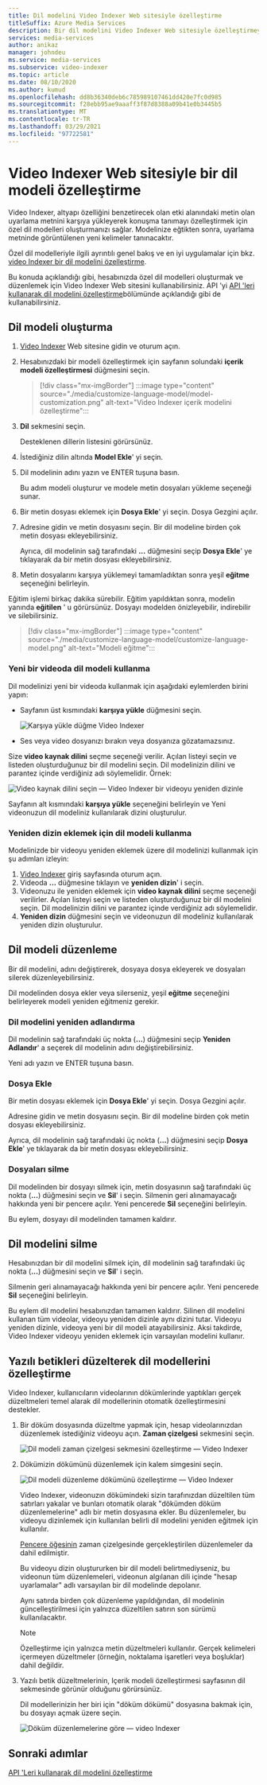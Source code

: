 ```yaml
---
title: Dil modelini Video Indexer Web sitesiyle özelleştirme
titleSuffix: Azure Media Services
description: Bir dil modelini Video Indexer Web sitesiyle özelleştirmeyi öğrenin.
services: media-services
author: anikaz
manager: johndeu
ms.service: media-services
ms.subservice: video-indexer
ms.topic: article
ms.date: 08/10/2020
ms.author: kumud
ms.openlocfilehash: dd8b36340deb6c785989107461dd420e7fc0d985
ms.sourcegitcommit: f28ebb95ae9aaaff3f87d8388a09b41e0b3445b5
ms.translationtype: MT
ms.contentlocale: tr-TR
ms.lasthandoff: 03/29/2021
ms.locfileid: "97722581"
---
```

# <a name="customize-a-language-model-with-the-video-indexer-website"></a>Video Indexer Web sitesiyle bir dil modeli özelleştirme

Video Indexer, altyapı özelliğini benzetirecek olan etki alanındaki metin olan uyarlama metnini karşıya yükleyerek konuşma tanımayı özelleştirmek için özel dil modelleri oluşturmanızı sağlar. Modelinize eğtikten sonra, uyarlama metninde görüntülenen yeni kelimeler tanınacaktır.

Özel dil modelleriyle ilgili ayrıntılı genel bakış ve en iyi uygulamalar için bkz. [video Indexer bir dil modelini özelleştirme](customize-language-model-overview.md).

Bu konuda açıklandığı gibi, hesabınızda özel dil modelleri oluşturmak ve düzenlemek için Video Indexer Web sitesini kullanabilirsiniz. API 'yi [API 'leri kullanarak dil modelini özelleştirme](customize-language-model-with-api.md)bölümünde açıklandığı gibi de kullanabilirsiniz.

## <a name="create-a-language-model"></a>Dil modeli oluşturma

1. [Video Indexer](https://www.videoindexer.ai/) Web sitesine gidin ve oturum açın.
1. Hesabınızdaki bir modeli özelleştirmek için sayfanın solundaki **içerik modeli özelleştirmesi** düğmesini seçin.

    > [!div class="mx-imgBorder"]
    > :::image type="content" source="./media/customize-language-model/model-customization.png" alt-text="Video Indexer içerik modelini özelleştirme":::
1. **Dil** sekmesini seçin.

    Desteklenen dillerin listesini görürsünüz.
1. İstediğiniz dilin altında **Model Ekle**' yi seçin.
1. Dil modelinin adını yazın ve ENTER tuşuna basın.

    Bu adım modeli oluşturur ve modele metin dosyaları yükleme seçeneği sunar.
1. Bir metin dosyası eklemek için **Dosya Ekle**' yi seçin. Dosya Gezgini açılır.
1. Adresine gidin ve metin dosyasını seçin. Bir dil modeline birden çok metin dosyası ekleyebilirsiniz.

    Ayrıca, dil modelinin sağ tarafındaki **...** düğmesini seçip **Dosya Ekle**' ye tıklayarak da bir metin dosyası ekleyebilirsiniz.
1. Metin dosyalarını karşıya yüklemeyi tamamladıktan sonra yeşil **eğitme** seçeneğini belirleyin.

Eğitim işlemi birkaç dakika sürebilir. Eğitim yapıldıktan sonra, modelin yanında **eğitilen** ' u görürsünüz. Dosyayı modelden önizleyebilir, indirebilir ve silebilirsiniz.

> [!div class="mx-imgBorder"]
> :::image type="content" source="./media/customize-language-model/customize-language-model.png" alt-text="Modeli eğitme":::

### <a name="using-a-language-model-on-a-new-video"></a>Yeni bir videoda dil modeli kullanma

Dil modelinizi yeni bir videoda kullanmak için aşağıdaki eylemlerden birini yapın:

* Sayfanın üst kısmındaki **karşıya yükle** düğmesini seçin.

    ![Karşıya yükle düğme Video Indexer](./media/customize-language-model/upload.png)
* Ses veya video dosyanızı bırakın veya dosyanıza gözatamazsınız.

Size **video kaynak dilini** seçme seçeneği verilir. Açılan listeyi seçin ve listeden oluşturduğunuz bir dil modelini seçin. Dil modelinizin dilini ve parantez içinde verdiğiniz adı söylemelidir. Örnek:

![Video kaynak dilini seçin — Video Indexer bir videoyu yeniden dizinle](./media/customize-language-model/reindex.png)

Sayfanın alt kısmındaki **karşıya yükle** seçeneğini belirleyin ve Yeni videonuzun dil modeliniz kullanılarak dizini oluşturulur.

### <a name="using-a-language-model-to-reindex"></a>Yeniden dizin eklemek için dil modeli kullanma

Modelinizde bir videoyu yeniden eklemek üzere dil modelinizi kullanmak için şu adımları izleyin:

1. [Video Indexer](https://www.videoindexer.ai/) giriş sayfasında oturum açın.
1. Videoda **...** düğmesine tıklayın ve **yeniden dizin**' i seçin.
1. Videonuzu ile yeniden eklemek için **video kaynak dilini** seçme seçeneği verilirler. Açılan listeyi seçin ve listeden oluşturduğunuz bir dil modelini seçin. Dil modelinizin dilini ve parantez içinde verdiğiniz adı söylemelidir.
1. **Yeniden dizin** düğmesini seçin ve videonuzun dil modeliniz kullanılarak yeniden dizin oluşturulur.

## <a name="edit-a-language-model"></a>Dil modeli düzenleme

Bir dil modelini, adını değiştirerek, dosyaya dosya ekleyerek ve dosyaları silerek düzenleyebilirsiniz.

Dil modelinden dosya ekler veya silerseniz, yeşil **eğitme** seçeneğini belirleyerek modeli yeniden eğitmeniz gerekir.

### <a name="rename-the-language-model"></a>Dil modelini yeniden adlandırma

Dil modelinin sağ tarafındaki üç nokta (**...**) düğmesini seçip **Yeniden Adlandır**' a seçerek dil modelinin adını değiştirebilirsiniz.

Yeni adı yazın ve ENTER tuşuna basın.

### <a name="add-files"></a>Dosya Ekle

Bir metin dosyası eklemek için **Dosya Ekle**' yi seçin. Dosya Gezgini açılır.

Adresine gidin ve metin dosyasını seçin. Bir dil modeline birden çok metin dosyası ekleyebilirsiniz.

Ayrıca, dil modelinin sağ tarafındaki üç nokta (**...**) düğmesini seçip **Dosya Ekle**' ye tıklayarak da bir metin dosyası ekleyebilirsiniz.

### <a name="delete-files"></a>Dosyaları silme

Dil modelinden bir dosyayı silmek için, metin dosyasının sağ tarafındaki üç nokta (**...**) düğmesini seçin ve **Sil**' i seçin. Silmenin geri alınamayacağı hakkında yeni bir pencere açılır. Yeni pencerede **Sil** seçeneğini belirleyin.

Bu eylem, dosyayı dil modelinden tamamen kaldırır.

## <a name="delete-a-language-model"></a>Dil modelini silme

Hesabınızdan bir dil modelini silmek için, dil modelinin sağ tarafındaki üç nokta (**...**) düğmesini seçin ve **Sil**' i seçin.

Silmenin geri alınamayacağı hakkında yeni bir pencere açılır. Yeni pencerede **Sil** seçeneğini belirleyin.

Bu eylem dil modelini hesabınızdan tamamen kaldırır. Silinen dil modelini kullanan tüm videolar, videoyu yeniden dizinle aynı dizini tutar. Videoyu yeniden dizinle, videoya yeni bir dil modeli atayabilirsiniz. Aksi takdirde, Video Indexer videoyu yeniden eklemek için varsayılan modelini kullanır.

## <a name="customize-language-models-by-correcting-transcripts"></a>Yazılı betikleri düzelterek dil modellerini özelleştirme

Video Indexer, kullanıcıların videolarının dökümlerinde yaptıkları gerçek düzeltmeleri temel alarak dil modellerinin otomatik özelleştirmesini destekler.

1. Bir döküm dosyasında düzeltme yapmak için, hesap videolarınızdan düzenlemek istediğiniz videoyu açın. **Zaman çizelgesi** sekmesini seçin.

    ![Dil modeli zaman çizelgesi sekmesini özelleştirme — Video Indexer](./media/customize-language-model/timeline.png)

1. Dökümizin dökümünü düzenlemek için kalem simgesini seçin.

    ![Dil modeli düzenleme dökümünü özelleştirme — Video Indexer](./media/customize-language-model/edits.png)

    Video Indexer, videonuzın dökümindeki sizin tarafınızdan düzeltilen tüm satırları yakalar ve bunları otomatik olarak "dökümden döküm düzenlemelerine" adlı bir metin dosyasına ekler. Bu düzenlemeler, bu videoyu dizinlemek için kullanılan belirli dil modelini yeniden eğitmek için kullanılır. 
    
    [Pencere öğesinin](video-indexer-embed-widgets.md) zaman çizelgesinde gerçekleştirilen düzenlemeler da dahil edilmiştir.
    
    Bu videoyu dizin oluştururken bir dil modeli belirtmediyseniz, bu videonun tüm düzenlemeleri, videonun algılanan dili içinde "hesap uyarlamalar" adlı varsayılan bir dil modelinde depolanır.
    
    Aynı satırda birden çok düzenleme yapıldığından, dil modelinin güncelleştirilmesi için yalnızca düzeltilen satırın son sürümü kullanılacaktır.  
    
    > [!NOTE]
    > Özelleştirme için yalnızca metin düzeltmeleri kullanılır. Gerçek kelimeleri içermeyen düzeltmeler (örneğin, noktalama işaretleri veya boşluklar) dahil değildir.
    
1. Yazılı betik düzeltmelerinin, Içerik modeli özelleştirmesi sayfasının dil sekmesinde görünür olduğunu görürsünüz.

   Dil modellerinizin her biri için "döküm dökümü" dosyasına bakmak için, bu dosyayı açmak üzere seçin.

    ![Döküm düzenlemelerine göre — video Indexer](./media/customize-language-model/from-transcript-edits.png)

## <a name="next-steps"></a>Sonraki adımlar

[API 'Leri kullanarak dil modelini özelleştirme](customize-language-model-with-api.md)
